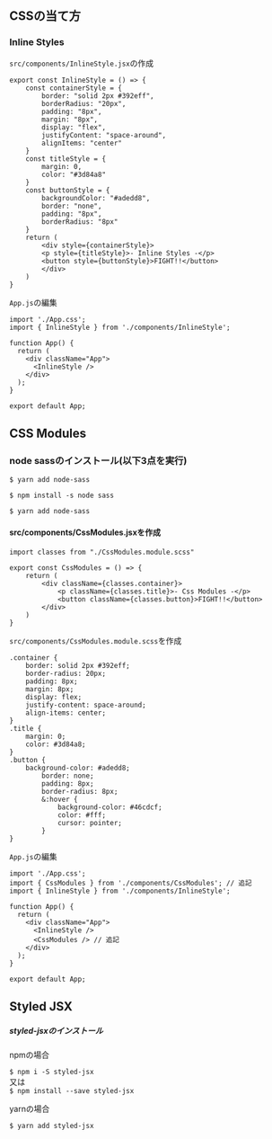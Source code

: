 ## CSSの当て方

### Inline Styles

`src/components/InlineStyle.jsx`の作成<br>

```
export const InlineStyle = () => {
    const containerStyle = {
        border: "solid 2px #392eff",
        borderRadius: "20px",
        padding: "8px",
        margin: "8px",
        display: "flex",
        justifyContent: "space-around",
        alignItems: "center"
    }
    const titleStyle = {
        margin: 0,
        color: "#3d84a8"
    }
    const buttonStyle = {
        backgroundColor: "#adedd8",
        border: "none",
        padding: "8px",
        borderRadius: "8px"
    }
    return (
        <div style={containerStyle}>
        <p style={titleStyle}>- Inline Styles -</p>
        <button style={buttonStyle}>FIGHT!!</button>
        </div>
    )
}
```

`App.js`の編集<br>

```
import './App.css';
import { InlineStyle } from './components/InlineStyle';

function App() {
  return (
    <div className="App">
      <InlineStyle />
    </div>
  );
}

export default App;
```
## CSS Modules

### node sassのインストール(以下3点を実行)

`$ yarn add node-sass`<br>

`$ npm install -s node sass`<br>

`$ yarn add node-sass`<br>

<h4>src/components/CssModules.jsxを作成</h4>

```
import classes from "./CssModules.module.scss"

export const CssModules = () => {
    return (
        <div className={classes.container}>
            <p className={classes.title}>- Css Modules -</p>
            <button className={classes.button}>FIGHT!!</button>
        </div>
    )
}
```

`src/components/CssModules.module.scss`を作成<br>

```
.container {
    border: solid 2px #392eff;
    border-radius: 20px;
    padding: 8px;
    margin: 8px;
    display: flex;
    justify-content: space-around;
    align-items: center;
}
.title {
    margin: 0;
    color: #3d84a8;
}
.button {
    background-color: #adedd8;
        border: none;
        padding: 8px;
        border-radius: 8px;
        &:hover {
            background-color: #46cdcf;
            color: #fff;
            cursor: pointer;
        }
}
```

`App.js`の編集<br>

```
import './App.css';
import { CssModules } from './components/CssModules'; // 追記
import { InlineStyle } from './components/InlineStyle';

function App() {
  return (
    <div className="App">
      <InlineStyle />
      <CssModules /> // 追記
    </div>
  );
}

export default App;
```

## Styled JSX

<h5>styled-jsxのインストール</h5>

npmの場合<br>

`$ npm i -S styled-jsx`<br>
又は<br>
`$ npm install --save styled-jsx`<br>

yarnの場合<br>

`$ yarn add styled-jsx` <br>

